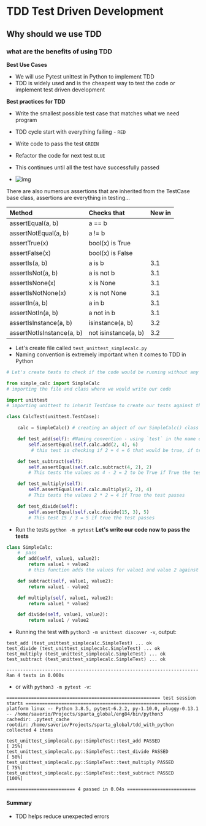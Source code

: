 # TDD Test Driven Development
## Why should we use TDD
### what are the benefits of using TDD

**Best Use Cases** 
- We will use Pytest unittest in Python to implement TDD
- TDD is widely used and is the cheapest way to test the code or implement test driven development 

**Best practices for TDD**
- Write the smallest possible test case that matches what we need program
- TDD cycle start with everything failing - `RED`
- Write code to pass the test `GREEN`
- Refactor the code for next test `BLUE`
- This continues until all the test have successfully passed 

- ![img](https://testingcircle.sharepoint.com/sites/BusinessMaster/Shared%20Documents/Engineering%2084%20DevOps/TDD.png)

There are also numerous assertions that are inherited from the TestCase base class, assertions are everything in testing...

|Method |	Checks that|	New in |
|:---|:---|:---|
|assertEqual(a, b)        | a == b              ||
|assertNotEqual(a, b)     |	a != b              ||	 
|assertTrue(x)            |	bool(x) is True     ||	 
|assertFalse(x)           |	bool(x) is False    ||	 
|assertIs(a, b)           |	a is b	            |3.1|
|assertIsNot(a, b)        |	a is not b          |3.1|
|assertIsNone(x)          |	x is None           |3.1|
|assertIsNotNone(x)       |	x is not None       |3.1|
|assertIn(a, b)           |	a in b              |3.1|
|assertNotIn(a, b)        |	a not in b	        |3.1|
|assertIsInstance(a, b)   |	isinstance(a, b)    |3.2|
|assertNotIsInstance(a, b)|	not isinstance(a, b)|3.2| 

- Let's create file called `test_unittest_simplecalc.py`
- Naming convention is extremely important when it comes to TDD in Python
```python
# Let's create tests to check if the code would be running without any errors

from simple_calc import SimpleCalc
# importing the file and class where we would write our code

import unittest
# importing unittest to inherit TestCase to create our tests against the code

class CalcTest(unittest.TestCase):

    calc = SimpleCalc() # creating an object of our SimpleCalc() class

    def test_add(self): #Naming convention - using `test` in the name of our function will let python interpret know that this needs to be tested
        self.assertEqual(self.calc.add(2, 4), 6)
         # this test is checking if 2 + 4 = 6 that would be true, if true test will pass

    def test_subtract(self):
        self.assertEqual(self.calc.subtract(4, 2), 2)
        # This tests the values as 4 - 2 = 2 to be True if True the test passes

    def test_multiply(self):
        self.assertEqual(self.calc.multiply(2, 2), 4)
        # This tests the values 2 * 2 = 4 if True the test passes

    def test_divide(self):
        self.assertEqual(self.calc.divide(15, 3), 5)
        # This test 15 / 3 = 5 if true the test passes
```
- Run the tests `python -m pytest`
**Let's write our code now to pass the tests**
```python
class SimpleCalc:
    #  pass
    def add(self, value1, value2):
        return value1 + value2
        # this function adds the values for value1 and value 2 against the test we have in other class

    def subtract(self, value1, value2):
        return value1 - value2

    def multiply(self, value1, value2):
        return value1 * value2

    def divide(self, value1, value2):
        return value1 / value2
```

- Running the test with `python3 -m unittest discover -v`, output:
```
test_add (test_unittest_simplecalc.SimpleTest) ... ok
test_divide (test_unittest_simplecalc.SimpleTest) ... ok
test_multiply (test_unittest_simplecalc.SimpleTest) ... ok
test_subtract (test_unittest_simplecalc.SimpleTest) ... ok

----------------------------------------------------------------------
Ran 4 tests in 0.000s
```
- or with `python3 -m pytest -v`:
```
======================================================== test session starts ========================================================
platform linux -- Python 3.8.5, pytest-6.2.2, py-1.10.0, pluggy-0.13.1 -- /home/saverio/Projects/sparta_global/eng84/bin/python3
cachedir: .pytest_cache
rootdir: /home/saverio/Projects/sparta_global/tdd_with_python
collected 4 items                                                                                                                   

test_unittest_simplecalc.py::SimpleTest::test_add PASSED                [ 25%]
test_unittest_simplecalc.py::SimpleTest::test_divide PASSED             [ 50%]
test_unittest_simplecalc.py::SimpleTest::test_multiply PASSED           [ 75%]
test_unittest_simplecalc.py::SimpleTest::test_subtract PASSED           [100%]

========================= 4 passed in 0.04s =========================
```

#### Summary
- TDD helps reduce unexpected errors